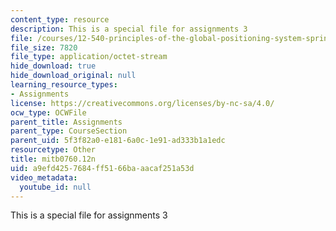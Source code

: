 ```yaml
---
content_type: resource
description: This is a special file for assignments 3
file: /courses/12-540-principles-of-the-global-positioning-system-spring-2012/a9efd4257684ff5166baaacaf251a53d_mitb0760.12n
file_size: 7820
file_type: application/octet-stream
hide_download: true
hide_download_original: null
learning_resource_types:
- Assignments
license: https://creativecommons.org/licenses/by-nc-sa/4.0/
ocw_type: OCWFile
parent_title: Assignments
parent_type: CourseSection
parent_uid: 5f3f82a0-e181-6a0c-1e91-ad333b1a1edc
resourcetype: Other
title: mitb0760.12n
uid: a9efd425-7684-ff51-66ba-aacaf251a53d
video_metadata:
  youtube_id: null
---
```

This is a special file for assignments 3